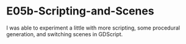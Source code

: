 # E05b-Scripting-and-Scenes

I was able to experiment a little with more scripting, some procedural generation, and switching scenes in GDScript.
